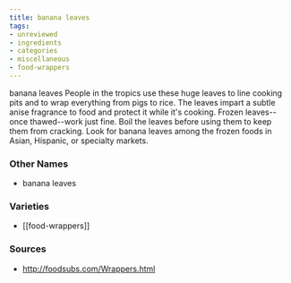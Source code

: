 ```yaml
---
title: banana leaves
tags:
- unreviewed
- ingredients
- categories
- miscellaneous
- food-wrappers
---
```

banana leaves People in the tropics use these huge leaves to line cooking pits and to wrap everything from pigs to rice. The leaves impart a subtle anise fragrance to food and protect it while it's cooking. Frozen leaves--once thawed--work just fine. Boil the leaves before using them to keep them from cracking. Look for banana leaves among the frozen foods in Asian, Hispanic, or specialty markets.

### Other Names

* banana leaves

### Varieties

* [[food-wrappers]]

### Sources
* http://foodsubs.com/Wrappers.html
